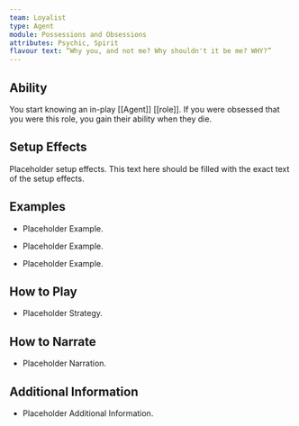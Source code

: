 ```yaml
---
team: Loyalist
type: Agent
module: Possessions and Obsessions
attributes: Psychic, Spirit
flavour text: “Why you, and not me? Why shouldn't it be me? WHY?”
---
```

## Ability
You start knowing an in-play [[Agent]] [[role]]. If you were obsessed that you were this role, you gain their ability when they die.

## Setup Effects
Placeholder setup effects. This text here should be filled with the exact text of the setup effects.

## Examples
- Placeholder Example.

- Placeholder Example.

- Placeholder Example.

## How to Play
- Placeholder Strategy.

## How to Narrate
- Placeholder Narration.

## Additional Information
- Placeholder Additional Information.